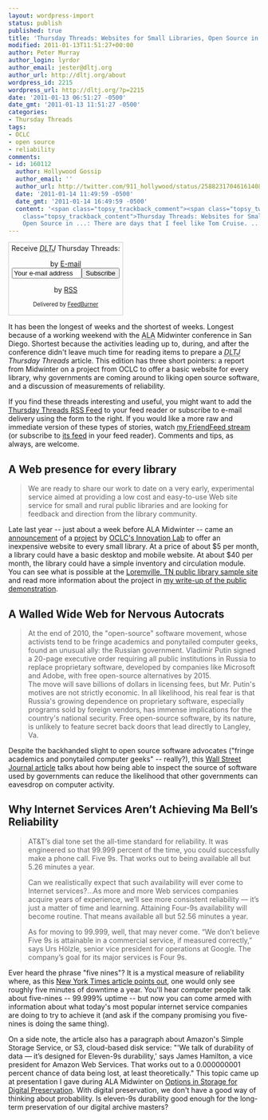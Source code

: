 ```yaml
---
layout: wordpress-import
status: publish
published: true
title: 'Thursday Threads: Websites for Small Libraries, Open Source in Govt, Measuring Reliability'
modified: 2011-01-13T11:51:27+00:00
author: Peter Murray
author_login: lyrdor
author_email: jester@dltj.org
author_url: http://dltj.org/about
wordpress_id: 2215
wordpress_url: http://dltj.org/?p=2215
date: '2011-01-13 06:51:27 -0500'
date_gmt: '2011-01-13 11:51:27 -0500'
categories:
- Thursday Threads
tags:
- OCLC
- open source
- reliability
comments:
- id: 160112
  author: Hollywood Gossip
  author_email: ''
  author_url: http://twitter.com/911_hollywood/status/25882317046161408
  date: '2011-01-14 11:49:59 -0500'
  date_gmt: '2011-01-14 16:49:59 -0500'
  content: '<span class="topsy_trackback_comment"><span class="topsy_twitter_username"><span
    class="topsy_trackback_content">Thursday Threads: Websites for Small Libraries,
    Open Source in ...: There are days that I feel like Tom Cruise. ... http://bit.ly/hqzqah</span></span>'
---
```

<div id="feedburner-thursday-threads-email-2011w02" class="wp-caption alignright noprint noFrontPage" style="width: 230px;">
<form style="border: 1px solid rgb(204, 204, 204); padding: 3px; margin: 0pt; text-align: center;" action="http://feedburner.google.com/fb/a/mailverify" method="post" target="popupwindow" onsubmit="window.open('http://feedburner.google.com/fb/a/mailverify?uri=thursday-threads', 'popupwindow', 'scrollbars=yes,width=550,height=520');return true">Receive <i><acronym title="Disruptive Library Technology Jester">DLTJ</acronym></i> Thursday Threads:</p>
<p>by&nbsp;<a href="http://feedburner.google.com/fb/a/mailverify?uri=thursday-threads&amp;loc=en_US" title="D.L.T.J. Thursday Threads Email Subscription">E-mail</a><br /><input style="width: 140px;" name="email" value="Your e-mail address" onfocus="if (this.defaultValue==this.value) this.value = ''" type="text"/><input value="thursday-threads" name="uri" type="hidden"/><input name="loc" value="en_US" type="hidden"/><input value="Subscribe" type="submit"/></p>
<p>by&nbsp;<a href="http://feeds.dltj.org/thursday-threads/" title="D.L.T.J. Thursday Threads RSS Feed">RSS</a>
<p style="font-size: 80%;">Delivered by <a href="http://feedburner.google.com" target="_blank" title="Google Feedburner Service">FeedBurner</a></p>
</form>
</div>
<p>It has been the longest of weeks and the shortest of weeks.  Longest because of a working weekend with the <abbr title="American Library Association">ALA</abbr> Midwinter conference in San Diego.  Shortest because the activities leading up to, during, and after the conference didn't leave much time for reading items to prepare a <i><acronym title="Disruptive Library Technology Jester">DLTJ</acronym> Thursday Threads</i> article.  This edition has three short pointers:  a report from Midwinter on a project from OCLC to offer a basic website for every library, why governments are coming around to liking open source software, and a discussion of measurements of reliability.<br />
<!--more--></p>
<p>If you find these threads interesting and useful, you might want to add the <a href="http://feeds.dltj.org/thursday-threads/">Thursday Threads RSS Feed</a> to your feed reader or subscribe to e-mail delivery using the form to the right.  If you would like a more raw and immediate version of these types of stories, watch <a href="http://friendfeed.com/dltj" title="Peter Murray - FriendFeed">my FriendFeed stream</a> (or subscribe to <a href="http://friendfeed.com/dltj?format=atom" title="Atom feed for Peter Murray's FriendFeed account">its feed</a> in your feed reader).  Comments and tips, as always, are welcome.</p>
<h2><a name="web_presence">A Web presence for every library</a></h2>
<blockquote><p>We are ready to share our work to date on a very early, experimental service aimed at providing a low cost and easy-to-use Web site service for small and rural public libraries and are looking for feedback and direction from the library community. </p></blockquote>
<p>Late last year -- just about a week before ALA Midwinter -- came an <a href="http://community.oclc.org/cooperative/2010/12/a-web-presence-for-every-library.html" title="A Web presence for every library - The OCLC Cooperative Blog">announcement</a> of a <a href="http://beta.worldcat.org/lib/-/-/public/home" title="">project</a> by <a href="http://beta.worldcat.org/lib/-/-/public/home" title="OCLC Innovation Lab">OCLC's Innovation Lab</a> to offer an inexpensive website to every small library.  At a price of about $5 per month, a library could have a basic desktop and mobile website.  At about $40 per month, the library could have a simple inventory and circulation module.  You can see what is possible at the <a href="http://experimental.worldcat.org/lib/n/us.tn.loremville-public-library" rel="noindex, nofollow" title="Loremville Public Library">Loremville, TN public library sample site</a> and read more information about the project in <a href="/article/a-web-presence-for-small-libraries/">my write-up of the public demonstration</a>.</p>
<h2><a name="open_source">A Walled Wide Web for Nervous Autocrats</a></h2>
<blockquote><p>At the end of 2010, the "open-source" software movement, whose activists tend to be fringe academics and ponytailed computer geeks, found an unusual ally: the Russian government. Vladimir Putin signed a 20-page executive order requiring all public institutions in Russia to replace proprietary software, developed by companies like Microsoft and Adobe, with free open-source alternatives by 2015.<br />
The move will save billions of dollars in licensing fees, but Mr. Putin's motives are not strictly economic. In all likelihood, his real fear is that Russia's growing dependence on proprietary software, especially programs sold by foreign vendors, has immense implications for the country's national security. Free open-source software, by its nature, is unlikely to feature secret back doors that lead directly to Langley, Va.</p></blockquote>
<p>Despite the backhanded slight to open source software advocates ("fringe academics and ponytailed computer geeks" -- really?), this <a href="http://online.wsj.com/article/SB10001424052748704415104576065641376054226.html" title="A Walled Wide Web for Nervous Autocrats - WSJ.com">Wall Street Journal article</a> talks about how being able to inspect the source of software used by governments can reduce the likelihood that other governments can eavesdrop on computer activity.</p>
<h2><a name="reliability">Why Internet Services Aren&rsquo;t Achieving Ma Bell&rsquo;s Reliability</a></h2>
<blockquote><p>AT&amp;T&rsquo;s dial tone set the all-time standard for reliability. It was engineered so that 99.999 percent of the time, you could successfully make a phone call. Five 9s. That works out to being available all but 5.26 minutes a year.</p>
<p>Can we realistically expect that such availability will ever come to Internet services?...As more and more Web services companies acquire years of experience, we&rsquo;ll see more consistent reliability &mdash; it&rsquo;s just a matter of time and learning. Attaining Four-9s availability will become routine. That means available all but 52.56 minutes a year.</p>
<p>As for moving to 99.999, well, that may never come. &ldquo;We don&rsquo;t believe Five 9s is attainable in a commercial service, if measured correctly,&rdquo; says Urs H&ouml;lzle, senior vice president for operations at Google. The company&rsquo;s goal for its major services is Four 9s.</p></blockquote>
<p>Ever heard the phrase "five nines"?  It is a mystical measure of reliability where, as this <a href="http://www.nytimes.com/2011/01/09/business/09digi.html" title="http://www.nytimes.com/2011/01/09/business/09digi.html">New York Times article points out</a>, one would only see roughly five minutes of downtime a year.  You'll hear computer people talk about five-nines -- 99.999% uptime -- but now you can come armed with information about what today's most popular internet service companies are doing to try to achieve it (and ask if the company promising you five-nines is doing the same thing).</p>
<p>On a side note, the article also has a paragraph about Amazon's Simple Storage Service, or S3, cloud-based disk service: "'We talk of durability of data &mdash; it&rsquo;s designed for Eleven-9s durability,' says James Hamilton, a vice president for Amazon Web Services. That works out to a 0.000000001 percent chance of data being lost, at least theoretically."  This topic came up at presentation I gave during ALA Midwinter on <a href="/article/preservation-storage-options/">Options in Storage for Digital Preservation</a>.  With digital preservation, we don't have a good way of thinking about probability.  Is eleven-9s durability good enough for the long-term preservation of our digital archive masters?</p>
